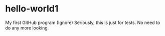 # hello-world1
My first GitHub program (Ignore)
Seriously, this is just for tests. No need to do any more looking.
